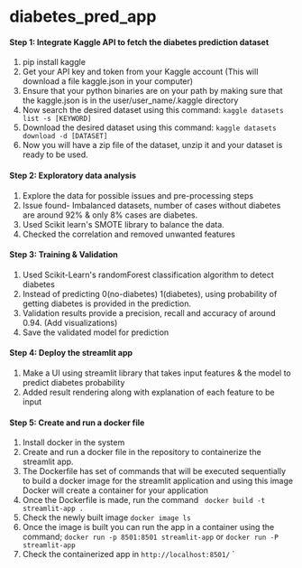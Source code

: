 # diabetes_pred_app

#### Step 1: Integrate Kaggle API to fetch the diabetes prediction dataset
1. pip install kaggle
2. Get your API key and token from your Kaggle account (This will download a file kaggle.json in your computer)
3. Ensure that your python binaries are on your path by making sure that the kaggle.json is in the user/user_name/.kaggle directory
4. Now search the desired dataset using this command: `kaggle datasets list -s [KEYWORD]`
5. Download the desired dataset using this command: `kaggle datasets download -d [DATASET]`
6. Now you will have a zip file of the dataset, unzip it and your dataset is ready to be used.


#### Step 2: Exploratory data analysis
1. Explore the data for possible issues and pre-processing steps
2. Issue found- Imbalanced datasets, number of cases without diabetes are around 92% & only 8% cases are diabetes. 
3. Used Scikit learn's SMOTE library to balance the data.
4. Checked the correlation and removed unwanted features


#### Step 3: Training & Validation
1. Used Scikit-Learn's randomForest classification algorithm to detect diabetes
2. Instead of predicting 0(no-diabetes) 1(diabetes), using probability of getting diabetes is provided in the prediction. 
3. Validation results provide a precision, recall and accuracy of around 0.94. (Add visualizations)
4. Save the validated model for prediction

#### Step 4: Deploy the streamlit app
1. Make a UI using streamlit library that takes input features & the model to predict diabetes probability
2. Added result rendering along with explanation of each feature to be input


#### Step 5: Create and run a docker file
1. Install docker in the system
2. Create and run a docker file in the repository to containerize the streamlit app. 
3. The Dockerfile has set of commands that will be executed sequentially to build a docker image for the streamlit application and using this image Docker will create a container for your application
4. Once the Dockerfile is made, run the command ` docker build -t streamlit-app .`
5. Check the newly built image `docker image ls`
6. Once the image is built you can run the app in a container using the command; `docker run -p 8501:8501 streamlit-app` or `docker run -P streamlit-app`
7. Check the containerized app in `http://localhost:8501/`
`